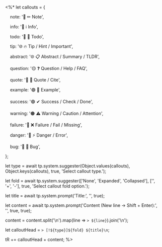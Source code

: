 <%*
let callouts = {

    note: '🔵 ✏ Note',

    info: '🔵 ℹ Info',

    todo: '🔵 🔳 Todo',

    tip: '🌐 🔥 Tip / Hint / Important',

    abstract: '🌐 📋 Abstract / Summary / TLDR',

    question: '🟡 ❓ Question / Help / FAQ',

    quote: '🔘 💬 Quote / Cite',

    example: '🟣 📑 Example',

    success: '🟢 ✔ Success / Check / Done',

    warning: '🟠 ⚠ Warning / Caution / Attention',

    failure: '🔴 ❌ Failure / Fail / Missing',

    danger: '🔴 ⚡ Danger / Error',

    bug: '🔴 🐞 Bug',

};

let type = await tp.system.suggester(Object.values(callouts), Object.keys(callouts), true, 'Select callout type.');

let fold = await tp.system.suggester(['None', 'Expanded', 'Collapsed'], ['', '+', '-'], true, 'Select callout fold option.');

let title = await tp.system.prompt('Title:', '', true);

let content = await tp.system.prompt('Content (New line -> Shift + Enter):', '', true, true);

content = content.split('\n').map(line => `> ${line}`).join('\n');

let calloutHead = `> [!${type}]${fold} ${title}\n`;

tR += calloutHead + content;
%>